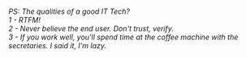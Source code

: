 <h6>
PS:
The qualities of a good IT Tech?<br>
1 - RTFM!<br>
2 - Never believe the end user. Don't trust, verify.<br>
3 - If you work well, you'll spend time at the coffee machine with the secretaries. I said it, I'm lazy.
</h6>

